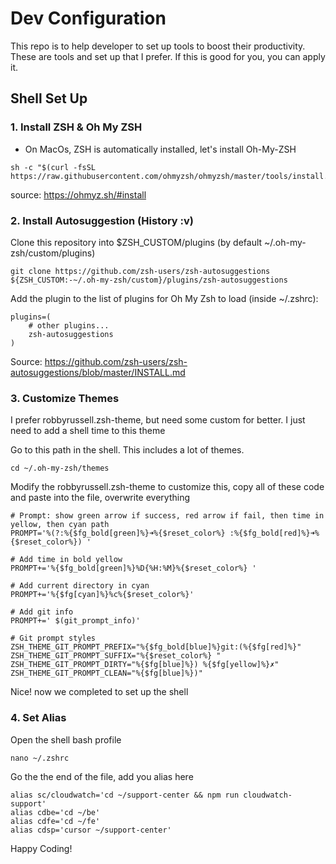 # Dev Configuration

This repo is to help developer to set up tools to boost their productivity. These are tools and set up that I prefer. If this is good for you, you can apply it.

## Shell Set Up
### 1. Install ZSH & Oh My ZSH
- On MacOs, ZSH is automatically installed, let's install Oh-My-ZSH
```
sh -c "$(curl -fsSL https://raw.githubusercontent.com/ohmyzsh/ohmyzsh/master/tools/install.sh)"
```
source: https://ohmyz.sh/#install

### 2. Install Autosuggestion (History :v)
Clone this repository into $ZSH_CUSTOM/plugins (by default ~/.oh-my-zsh/custom/plugins)
```
git clone https://github.com/zsh-users/zsh-autosuggestions ${ZSH_CUSTOM:-~/.oh-my-zsh/custom}/plugins/zsh-autosuggestions
```
Add the plugin to the list of plugins for Oh My Zsh to load (inside ~/.zshrc):
```
plugins=( 
    # other plugins...
    zsh-autosuggestions
)

```
Source: https://github.com/zsh-users/zsh-autosuggestions/blob/master/INSTALL.md

### 3. Customize Themes
I prefer robbyrussell.zsh-theme, but need some custom for better. I just need to add a shell time to this theme

Go to this path in the shell. This includes a lot of themes.
```
cd ~/.oh-my-zsh/themes
```
Modify the robbyrussell.zsh-theme to customize this, copy all of these code and paste into the file,
overwrite everything
```
# Prompt: show green arrow if success, red arrow if fail, then time in yellow, then cyan path
PROMPT='%(?:%{$fg_bold[green]%}➜%{$reset_color%} :%{$fg_bold[red]%}➜%{$reset_color%}) '

# Add time in bold yellow
PROMPT+='%{$fg_bold[green]%}%D{%H:%M}%{$reset_color%} '

# Add current directory in cyan
PROMPT+='%{$fg[cyan]%}%c%{$reset_color%}'

# Add git info
PROMPT+=' $(git_prompt_info)'

# Git prompt styles
ZSH_THEME_GIT_PROMPT_PREFIX="%{$fg_bold[blue]%}git:(%{$fg[red]%}"
ZSH_THEME_GIT_PROMPT_SUFFIX="%{$reset_color%} "
ZSH_THEME_GIT_PROMPT_DIRTY="%{$fg[blue]%}) %{$fg[yellow]%}✗"
ZSH_THEME_GIT_PROMPT_CLEAN="%{$fg[blue]%})"
```
Nice! now we completed to set up the shell

### 4. Set Alias
Open the shell bash profile
```
nano ~/.zshrc 
```
Go the the end of the file, add you alias here
```
alias sc/cloudwatch='cd ~/support-center && npm run cloudwatch-support'
alias cdbe='cd ~/be'
alias cdfe='cd ~/fe'
alias cdsp='cursor ~/support-center'
```

Happy Coding!
